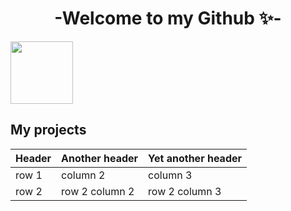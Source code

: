 
<center><h1>-Welcome to my Github ✨-</h1></center>


<img src="https://avatars.githubusercontent.com/u/91582821?s=400&u=60f4f38ace429f38dd38c2bb3657078fc974f8b8&v=4" width="100" height="100" border-radius="50%"/>

## My projects

| Header | Another header | Yet another header |
|--- |--- |--- |
| row 1 | column 2 | column 3 |
| row 2 | row 2 column 2 | row 2 column 3 |

<!---
- 👋 Hi, I’m @christoper__d
- 👀 I’m interested in learn programming
- 🌱 I’m currently learning python 
- 💞️ I’m looking to collaborate on ...
- 📫 How to reach me ...

--->
